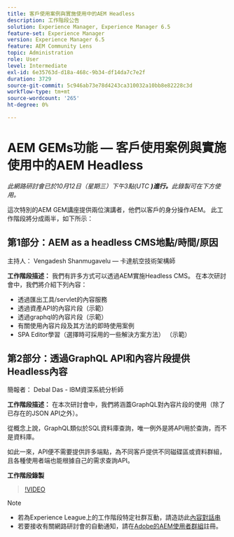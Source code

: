 ```yaml
---
title: 客戶使用案例與實施使用中的AEM Headless
description: 工作階段公告
solution: Experience Manager, Experience Manager 6.5
feature-set: Experience Manager
version: Experience Manager 6.5
feature: AEM Community Lens
topic: Administration
role: User
level: Intermediate
exl-id: 6e35763d-d18a-468c-9b34-df14da7c7e2f
duration: 3729
source-git-commit: 5c946ab73e78d4243ca310032a10bb8e82228c3d
workflow-type: tm+mt
source-wordcount: '265'
ht-degree: 0%

---
```


# AEM GEMs功能 — 客戶使用案例與實施使用中的AEM Headless

*此網路研討會已於10月12日（星期三）下午3點(UTC **)進行。**&#x200B;此錄製可在下方使用。*

這次特別的AEM GEM講座提供兩位演講者，他們以客戶的身分操作AEM。 此工作階段將分成兩半，如下所示：

## 第1部分：AEM as a headless CMS地點/時間/原因

主持人： Vengadesh Shanmugavelu — 卡達航空技術架構師

**工作階段描述：**
我們有許多方式可以透過AEM實施Headless CMS。
在本次研討會中，我們將介紹下列內容：

* 透過匯出工具/servlet的內容服務
* 透過資產API的內容片段（示範）
* 透過graphql的內容片段（示範）
* 有關使用內容片段及其方法的即時使用案例
* SPA Editor學習（選擇時可採用的一些解決方案方法） （示範）

## 第2部分：透過GraphQL API和內容片段提供Headless內容

簡報者： Debal Das - IBM資深系統分析師

**工作階段描述：**
在本次研討會中，我們將涵蓋GraphQL對內容片段的使用（除了已存在的JSON API之外）。

從概念上說，GraphQL類似於SQL資料庫查詢，唯一例外是將API用於查詢，而不是資料庫。

如此一來，API便不需要提供許多端點，為不同客戶提供不同磁碟區或資料群組，且各種使用者端也能根據自己的需求查詢API。

**工作階段錄製**

>[!VIDEO](https://video.tv.adobe.com/v/3410160)

>[!NOTE]
>
>* 若為Experience League上的工作階段特定社群互動，請造訪此[內容對話串](https://adobe.ly/3r6P4nr)
>* 若要接收有關網路研討會的自動通知，請在[Adobe的AEM使用者群組](https://aem-augs.adobe.com/)註冊。
